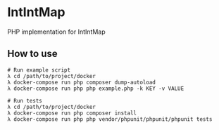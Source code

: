# IntIntMap

PHP implementation for IntIntMap

## How to use
```
# Run example script
λ cd /path/to/project/docker
λ docker-compose run php composer dump-autoload
λ docker-compose run php php example.php -k KEY -v VALUE

# Run tests
λ cd /path/to/project/docker
λ docker-compose run php composer install
λ docker-compose run php php vendor/phpunit/phpunit/phpunit tests
```


